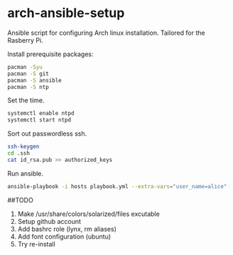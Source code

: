 # arch-ansible-setup
Ansible script for configuring Arch linux installation. Tailored for the Rasberry Pi.

Install prerequisite packages:

```bash
pacman -Syu
pacman -S git
pacman -S ansible
pacman -S ntp
```

Set the time.

```bash
systemctl enable ntpd
systemctl start ntpd
```

Sort out passwordless ssh.

```bash
ssh-keygen
cd .ssh
cat id_rsa.pub >> authorized_keys
```


Run ansible.

```bash
ansible-playbook -i hosts playbook.yml --extra-vars="user_name=alice"
```

##TODO

1. Make /usr/share/colors/solarized/files excutable
2. Setup github account
3. Add bashrc role (lynx, rm aliases)
4. Add font configuration (ubuntu)
5. Try re-install
